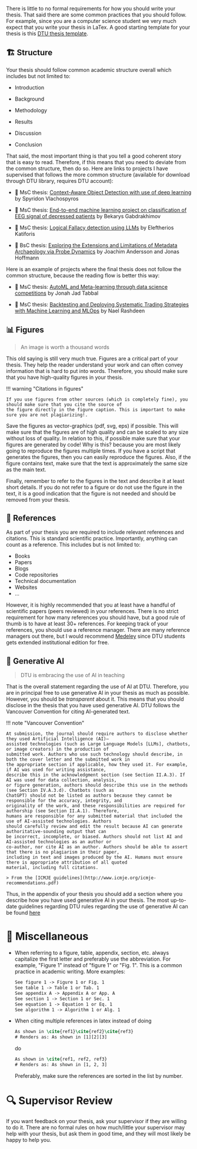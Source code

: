 There is little to no formal requirements for how you should write your thesis. That said there are some common
practices that you should follow. For example, since you are a computer science student we very much expect that you
write your thesis in LaTex. A good starting template for your thesis is this
[DTU thesis template](https://www.overleaf.com/latex/templates/dtu-thesis-template/dyxwwkhmzrbx).

## 🏗️ Structure

Your thesis should follow common academic structure overall which includes but not limited to:

* Introduction

* Background

* Methodology

* Results

* Discussion

* Conclusion

That said, the most important thing is that you tell a good coherent story that is easy to read. Therefore, if this
means that you need to deviate from the common structure, then do so. Here are links to projects I have supervised that
follows the more common structure (available for download through DTU library, requires DTU account):

* 📄 MsC thesis:
    [Context-Aware Object Detection with use of deep learning](https://findit.dtu.dk/en/catalog/64bc70021afc143131e3e010)
    by Spyridon Vlachospyros

* 📄 MsC thesis:
    [End-to-end machine learning project on classification of EEG signal of depressed patients](https://findit.dtu.dk/en/catalog/640148e491aff93c12cdefb4)
    by Bekarys Gabdrakhimov

* 📄 MsC thesis:
    [Logical Fallacy detection using LLMs](https://findit.dtu.dk/en/catalog/67f0750350e1e912f322623c)
    by Eleftherios Katiforis

* 📄 BsC thesis:
    [Exploring the Extensions and Limitations of Metadata Archaeology via Probe Dynamics](https://findit.dtu.dk/en/catalog/64a3639af9bc5991525ff8f6)
    by Joachim Andersson and Jonas Hoffmann

Here is an example of projects where the final thesis does not follow the common structure, because the reading flow
is better this way:

* 📄 MsC thesis:
    [AutoML and Meta-learning through data science competitions](https://findit.dtu.dk/en/catalog/64e54e3c60a0982052407549)
    by Jonah Jad Tabbal

* 📄 MsC thesis:
    [Backtesting and Deploying Systematic Trading Strategies with Machine Learning and MLOps](https://findit.dtu.dk/en/catalog/67b923eda64f3666d7ead405)
    by Nael Rashdeen

## 📊 Figures

> An image is worth a thousand words

This old saying is still very much true. Figures are a critical part of your thesis. They help the reader understand
your work and can often convey information that is hard to put into words. Therefore, you should make sure that you
have high-quality figures in your thesis.

!!! warning "Citations in figures"

    If you use figures from other sources (which is completely fine), you should make sure that you cite the source of
    the figure directly in the figure caption. This is important to make sure you are not plagiarizing!.

Save the figures as vector-graphics (pdf, svg, eps) if possible. This will make sure that the figures are of high
quality and can be scaled to any size without loss of quality. In relation to this, if possible make sure that your
figures are generated by code! Why is this? because you are most likely going to reproduce the figures multiple times.
If you have a script that generates the figures, then you can easily reproduce the figures. Also, if the figure contains
text, make sure that the text is approximately the same size as the main text.

Finally, remember to refer to the figures in the text and describe it at least short details. If you do not refer to a
figure or do not use the figure in the text, it is a good indication that the figure is not needed and should be removed
from your thesis.

## 📖 References

As part of your thesis you are required to include relevant references and citations. This is standard scientific
practice. Importantly, anything can count as a reference. This includes but is not limited to:

* Books
* Papers
* Blogs
* Code repositories
* Technical documentation
* Websites
* ...

However, it is highly recommended that you at least have a handful of scientific papers (peers reviewed) in your
references. There is no strict requirement for how many references you should have, but a good rule of thumb is to
have at least 30+ references. For keeping track of your references, you should use a reference manager. There are many
reference managers out there, but I would recommend [Medeley](https://www.mendeley.com/) since DTU students gets
extended institutional edition for free.

## 🤖 Generative AI

> DTU is embracing the use of AI in teaching

That is the overall statement regarding the use of AI at DTU. Therefore, you are in principal free to use generative AI
in your thesis as much as possible. However, you should be *transparent* about it. This means that you should disclose
in the thesis that you have used generative AI. DTU follows the Vancouver Convention for citing AI-generated text.

!!! note "Vancouver Convention"

    At submission, the journal should require authors to disclose whether they used Artificial Intelligence (AI)–
    assisted technologies (such as Large Language Models [LLMs], chatbots, or image creators) in the production of
    submitted work. Authors who use such technology should describe, in both the cover letter and the submitted work in
    the appropriate section if applicable, how they used it. For example, if AI was used for writing assistance,
    describe this in the acknowledgment section (see Section II.A.3). If AI was used for data collection, analysis,
    or figure generation, authors should describe this use in the methods (see Section IV.A.3.d). Chatbots (such as
    ChatGPT) should not be listed as authors because they cannot be responsible for the accuracy, integrity, and
    originality of the work, and these responsibilities are required for authorship (see Section II.A.1). Therefore,
    humans are responsible for any submitted material that included the use of AI-assisted technologies. Authors
    should carefully review and edit the result because AI can generate authoritative-sounding output that can
    be incorrect, incomplete, or biased. Authors should not list AI and AI-assisted technologies as an author or
    co-author, nor cite AI as an author. Authors should be able to assert that there is no plagiarism in their paper,
    including in text and images produced by the AI. Humans must ensure there is appropriate attribution of all quoted
    material, including full citations.

    > From the [ICMJE guidelines](http://www.icmje.org/icmje-recommendations.pdf)

Thus, in the appendix of your thesis you should add a section where you describe how you have used generative AI in your
thesis. The most up-to-date guidelines regarding DTU rules regarding the use of generative AI can be found
[here](https://ai.dtu.dk/)

# 🧩 Miscellaneous

* When referring to a figure, table, appendix, section, etc. always capitalize the first letter and preferably use the
    abbreviation. For example, "Figure 1" instead of "figure 1" or "Fig. 1". This is a common practice in academic
    writing. More examples:

    ```txt
    See figure 1 -> Figure 1 or Fig. 1
    See table 1 -> Table 1 or Tab. 1
    See appendix A -> Appendix A or App. A
    See section 1 -> Section 1 or Sec. 1
    See equation 1 -> Equation 1 or Eq. 1
    See algorithm 1 -> Algorithm 1 or Alg. 1
    ```

* When citing multiple references in latex instead of doing

    ```latex
    As shown in \cite{ref1}\cite{ref2}\cite{ref3}
    # Renders as: As shown in [1][2][3]
    ```

    do

    ```latex
    As shown in \cite{ref1, ref2, ref3}
    # Renders as: As shown in [1, 2, 3]
    ```

    Preferably, make sure the references are sorted in the list by number.

# 🔍 Supervisor Review

If you want feedback on your thesis, ask your supervisor if they are willing to do it. There are no formal rules on how
much/little your supervisor may help with your thesis, but ask them in good time, and they will most likely be happy to
help you.
